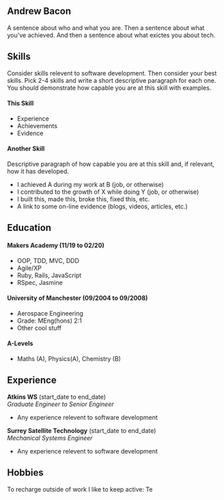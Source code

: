 ## Andrew Bacon

A sentence about who and what you are. Then a sentence about what you've achieved. And then a sentence about what exictes you about tech.

## Skills

Consider skills relevent to software development. Then consider your best skills. Pick 2-4 skills and write a short descriptive paragraph for each one. You should demonstrate how capable you are at this skill with examples.

#### This Skill

- Experience
- Achievements
- Evidence

#### Another Skill

Descriptive paragraph of how capable you are at this skill and, if relevant, how it has developed.

- I achieved A during my work at B (job, or otherwise)
- I contributed to the growth of X while doing Y (job, or otherwise)
- I built this, made this, broke this, fixed this, etc.
- A link to some on-line evidence (blogs, videos, articles, etc.)

## Education

#### Makers Academy (11/19 to 02/20)

- OOP, TDD, MVC, DDD
- Agile/XP
- Ruby, Rails, JavaScript
- RSpec, Jasmine

#### University of Manchester (09/2004 to 09/2008)

- Aerospace Engineering
- Grade: MEng(hons) 2:1
- Other cool stuff

#### A-Levels

- Maths (A), Physics(A), Chemistry (B)

## Experience

**Atkins WS** (start_date to end_date)    
*Graduate Engineer to Senior Engineer*  
- Any experience relevent to software development

**Surrey Satellite Technology** (start_date to end_date)   
*Mechanical Systems Engineer*  
- Any experience relevent to software development

## Hobbies

To recharge outside of work I like to keep active: Te
